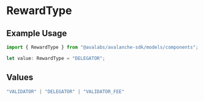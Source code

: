# RewardType

## Example Usage

```typescript
import { RewardType } from "@avalabs/avalanche-sdk/models/components";

let value: RewardType = "DELEGATOR";
```

## Values

```typescript
"VALIDATOR" | "DELEGATOR" | "VALIDATOR_FEE"
```